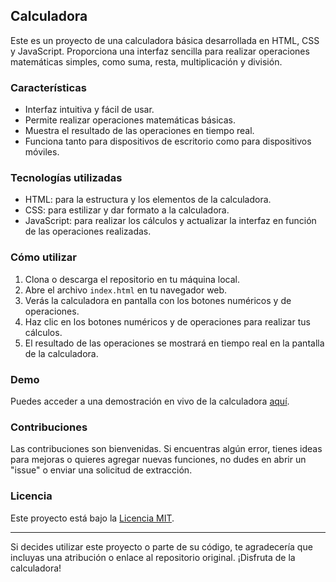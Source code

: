 ## Calculadora

Este es un proyecto de una calculadora básica desarrollada en HTML, CSS y JavaScript. Proporciona una interfaz sencilla para realizar operaciones matemáticas simples, como suma, resta, multiplicación y división.

### Características

- Interfaz intuitiva y fácil de usar.
- Permite realizar operaciones matemáticas básicas.
- Muestra el resultado de las operaciones en tiempo real.
- Funciona tanto para dispositivos de escritorio como para dispositivos móviles.

### Tecnologías utilizadas

- HTML: para la estructura y los elementos de la calculadora.
- CSS: para estilizar y dar formato a la calculadora.
- JavaScript: para realizar los cálculos y actualizar la interfaz en función de las operaciones realizadas.

### Cómo utilizar

1. Clona o descarga el repositorio en tu máquina local.
2. Abre el archivo `index.html` en tu navegador web.
3. Verás la calculadora en pantalla con los botones numéricos y de operaciones.
4. Haz clic en los botones numéricos y de operaciones para realizar tus cálculos.
5. El resultado de las operaciones se mostrará en tiempo real en la pantalla de la calculadora.

### Demo

Puedes acceder a una demostración en vivo de la calculadora [aquí](https://example.com).

### Contribuciones

Las contribuciones son bienvenidas. Si encuentras algún error, tienes ideas para mejoras o quieres agregar nuevas funciones, no dudes en abrir un "issue" o enviar una solicitud de extracción.

### Licencia

Este proyecto está bajo la [Licencia MIT](LICENSE).

---

Si decides utilizar este proyecto o parte de su código, te agradecería que incluyas una atribución o enlace al repositorio original. ¡Disfruta de la calculadora!
